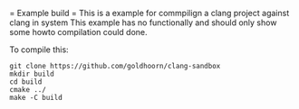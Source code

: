 = Example build =
This is a example for commpilign a clang project against clang in system
This example has no functionally and should only show some howto compilation could done.

To compile this:
```
git clone https://github.com/goldhoorn/clang-sandbox
mkdir build
cd build
cmake ../
make -C build
```

